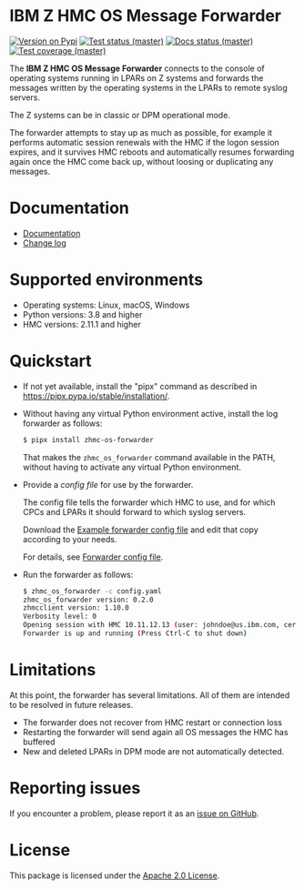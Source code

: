 # IBM Z HMC OS Message Forwarder

[![Version on Pypi](https://img.shields.io/pypi/v/zhmc-os-forwarder.svg)](https://pypi.python.org/pypi/zhmc-os-forwarder/)
[![Test status (master)](https://github.com/zhmcclient/zhmc-os-forwarder/actions/workflows/test.yml/badge.svg?branch=master)](https://github.com/zhmcclient/zhmc-os-forwarder/actions/workflows/test.yml?query=branch%3Amaster)
[![Docs status (master)](https://readthedocs.org/projects/zhmc-os-forwarder/badge/?version=latest)](https://readthedocs.org/projects/zhmc-os-forwarder/builds/)
[![Test coverage (master)](https://coveralls.io/repos/github/zhmcclient/zhmc-os-forwarder/badge.svg?branch=master)](https://coveralls.io/github/zhmcclient/zhmc-os-forwarder?branch=master)

The **IBM Z HMC OS Message Forwarder** connects to the console of
operating systems running in LPARs on Z systems and forwards the
messages written by the operating systems in the LPARs to remote syslog
servers.

The Z systems can be in classic or DPM operational mode.

The forwarder attempts to stay up as much as possible, for example it
performs automatic session renewals with the HMC if the logon session
expires, and it survives HMC reboots and automatically resumes
forwarding again once the HMC come back up, without loosing or
duplicating any messages.

# Documentation

- [Documentation](https://zhmc-os-forwarder.readthedocs.io/en/stable/)
- [Change log](https://zhmc-os-forwarder.readthedocs.io/en/stable/changes.html)

# Supported environments

- Operating systems: Linux, macOS, Windows
- Python versions: 3.8 and higher
- HMC versions: 2.11.1 and higher

# Quickstart

- If not yet available, install the "pipx" command as described in
  https://pipx.pypa.io/stable/installation/.

- Without having any virtual Python environment active, install the log
  forwarder as follows:

  ``` bash
  $ pipx install zhmc-os-forwarder
  ```

  That makes the `zhmc_os_forwarder` command available in the PATH, without
  having to activate any virtual Python environment.

- Provide a *config file* for use by the forwarder.

  The config file tells the forwarder which HMC to use, and for which
  CPCs and LPARs it should forward to which syslog servers.

  Download the
  [Example forwarder config file](examples/config_example.yaml) and edit that
  copy according to your needs.

  For details, see
  [Forwarder config file](https://zhmc-os-forwarder.readthedocs.io/en/stable/usage.html#forwarder-config-file).

- Run the forwarder as follows:

  ``` bash
  $ zhmc_os_forwarder -c config.yaml
  zhmc_os_forwarder version: 0.2.0
  zhmcclient version: 1.10.0
  Verbosity level: 0
  Opening session with HMC 10.11.12.13 (user: johndoe@us.ibm.com, certificate validation: False)
  Forwarder is up and running (Press Ctrl-C to shut down)
  ```

# Limitations

At this point, the forwarder has several limitations. All of them are
intended to be resolved in future releases.

- The forwarder does not recover from HMC restart or connection loss
- Restarting the forwarder will send again all OS messages the HMC has
  buffered
- New and deleted LPARs in DPM mode are not automatically detected.

# Reporting issues

If you encounter a problem, please report it as an
[issue on GitHub](https://github.com/zhmcclient/zhmc-os-forwarder/issues).

# License

This package is licensed under the
[Apache 2.0 License](http://apache.org/licenses/LICENSE-2.0).
